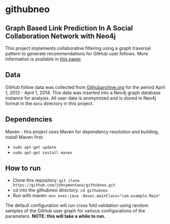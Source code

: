 # githubneo
## Graph Based Link Prediction In A Social Collaboration Network with Neo4j

This project implements collaborative filtering using a graph traversal pattern to generate recommendations for GitHub
user follows. More information is available in [this paper](http://lyonwj.com).

## Data

GitHub follow data was collected from [Githubarchive.org](http://githubarchive.org) for the period April 1, 2013 - April 1, 2014.
This data was inserted into a Neo4j graph database instance for analysis. All user data is anonymized and is stored in Neo4j format
in the `data` directory in this project.

## Dependencies

Maven - this project uses Maven for dependency resolution and building, install Maven first:

* `sudo apt-get update`
* `sudo apt-get install maven`

## How to run

* Clone this repository:
    `git clone https://github.com/johnymontana/githubneo.git`
* cd into the githubneo directory:
    `cd githubneo`
* Run with maven:
    `mvn exec:java -Dexec.mainClass="com.example.Main"`

The default configuration will run cross fold validation using random samples of the GitHub user graph for various
configurations of the parameters. **NOTE: this will take a while to run.**


